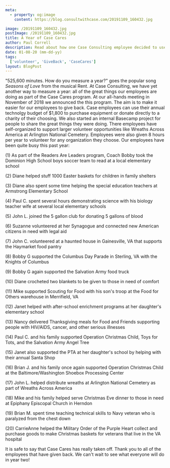 ```yaml
---
meta:
  - property: og:image
    content: https://blog.consultwithcase.com/20191109_160432.jpg

image: /20191109_160432.jpg
postImage: /20191109_160432.jpg
title: A Year of Case Cares
author: Paul Correll
description: Read about how one Case Consulting employee decided to use his Technology Budget to support an elementary school.
date: 01-08-20 (mm-dd-yy)
tags:
  ['volunteer', 'GiveBack', 'CaseCares']
layout: BlogPost
---
```


"525,600 minutes. How do you measure a year?" goes the popular song <i>Seasons of Love</i> from the musical Rent. At Case Consulting, we have yet another way to measure a year: all of the great things our employees are doing as part of the Case Cares program. At our all-hands meeting in November of 2018 we announced the this program. The aim is to make it easier for our employees to give back. Case employees can use their annual technolgy budget of $1,800 to purchase equipment or donate directly to a charity of their choosing. We also started an internal Basecamp project for people to share the great things they were doing. There employees have self-organized to support larger volunteer opportunities like Wreaths Across America at Arlington National Cemetery. Employees were also given 8 hours per year to volunteer for any organization they choose. Our employees have been quite busy this past year:

(1) As part of the Readers Are Leaders program, Coach Bobby took the Dominion High School boys soccer team to read at a local elementary school

(2) Diane helped stuff 1000 Easter baskets for children in family shelters

(3) Diane also spent some time helping the special education teachers at Armstrong Elementary School

(4) Paul C. spent several hours demonstrating science with his biology teacher wife at several local elementary schools

(5) John L. joined the 5 gallon club for donating 5 gallons of blood

(6) Suzanne volunteered at her Synagogue and connected new American citizens in need with legal aid

(7) John C. volunteered at a haunted house in Gainesville, VA that supports the Haymarket food pantry

(8) Bobby G supported the Columbus Day Parade in Sterling, VA with the Knights of Columbus

(9) Bobby G again supported the Salvation Army food truck

(10) Diane crocheted two blankets to be given to those in need of comfort

(11) Mike supported Scouting for Food with his son's troop at the Food for Others warehouse in Merrifield, VA

(12) Janet helped with after-school enrichment programs at her daughter's elementary school

(13) Nancy delivered Thanksgiving meals for Food and Friends supporting people with HIV/AIDS, cancer, and other serious illnesses

(14) Paul C. and his family supported Operation Christmas Child, Toys for Tots, and the Salvation Army Angel Tree

(15) Janet also supported the PTA at her daughter's school by helping with their annual Santa Shop

(16) Brian J. and his family once again supported Operation Christmas Child at the Baltimore/Washington Shoebox Processing Center

(17) John L. helped distribute wreaths at Arlington National Cemetery as part of Wreaths Across America

(18) Mike and his family helped serve Christmas Eve dinner to those in need at Epiphany Episcopal Church in Herndon

(19) Brian M. spent time teaching technical skills to Navy veteran who is paralyzed from the chest down

(20) CarrieAnne helped the Military Order of the Purple Heart collect and purchase goods to make Christmas baskets for veterans that live in the VA hospital

It is safe to say that Case Cares has really taken off. Thank you to all of the employees that have given back. We can't wait to see what everyone will do in year two!